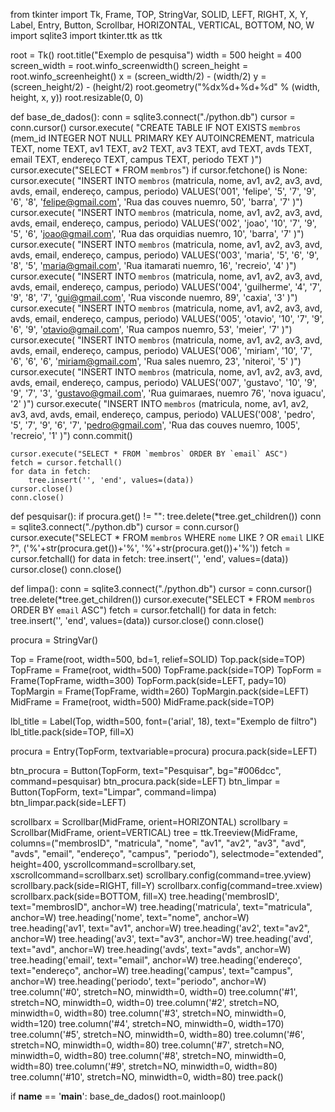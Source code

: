 from tkinter import Tk, Frame, TOP, StringVar, SOLID, LEFT, RIGHT, X, Y, Label, Entry, Button, Scrollbar, HORIZONTAL, VERTICAL, BOTTOM, NO, W
import sqlite3
import tkinter.ttk as ttk


root = Tk()
root.title("Exemplo de pesquisa")
width = 500
height = 400
screen_width = root.winfo_screenwidth()
screen_height = root.winfo_screenheight()
x = (screen_width/2) - (width/2)
y = (screen_height/2) - (height/2)
root.geometry("%dx%d+%d+%d" % (width, height, x, y))
root.resizable(0, 0)


def base_de_dados():
    conn = sqlite3.connect("./python.db")
    cursor = conn.cursor()
    cursor.execute(
        "CREATE TABLE IF NOT EXISTS `membros` (mem_id INTEGER NOT NULL PRIMARY KEY  AUTOINCREMENT, matricula TEXT, nome TEXT, av1 TEXT, av2 TEXT, av3 TEXT, avd TEXT, avds TEXT, email TEXT, endereço TEXT, campus TEXT, periodo TEXT   )")
    cursor.execute("SELECT * FROM `membros`")
    if cursor.fetchone() is None:
        cursor.execute(
            "INSERT INTO `membros` (matricula, nome, av1, av2, av3, avd, avds, email, endereço, campus, periodo) VALUES('001', 'felipe', '5', '7', '9', '6', '8', 'felipe@gmail.com', 'Rua das couves nuemro, 50', 'barra', '7' )")
        cursor.execute(
            "INSERT INTO `membros` (matricula, nome, av1, av2, av3, avd, avds, email, endereço, campus, periodo) VALUES('002', 'joao', '10', '7', '9', '5', '6', 'joao@gmail.com', 'Rua das orquidias nuemro, 10', 'barra', '7' )")
        cursor.execute(
            "INSERT INTO `membros` (matricula, nome, av1, av2, av3, avd, avds, email, endereço, campus, periodo) VALUES('003', 'maria', '5', '6', '9', '8', '5', 'maria@gmail.com', 'Rua itamarati nuemro, 16', 'recreio', '4' )")
        cursor.execute(
            "INSERT INTO `membros` (matricula, nome, av1, av2, av3, avd, avds, email, endereço, campus, periodo) VALUES('004', 'guilherme', '4', '7', '9', '8', '7', 'gui@gmail.com', 'Rua visconde nuemro, 89', 'caxia', '3' )")
        cursor.execute(
            "INSERT INTO `membros` (matricula, nome, av1, av2, av3, avd, avds, email, endereço, campus, periodo) VALUES('005', 'otavio', '10', '7', '9', '6', '9', 'otavio@gmail.com', 'Rua campos nuemro, 53', 'meier', '7' )")
        cursor.execute(
            "INSERT INTO `membros` (matricula, nome, av1, av2, av3, avd, avds, email, endereço, campus, periodo) VALUES('006', 'miriam', '10', '7', '6', '6', '6', 'miriam@gmail.com', 'Rua sales nuemro, 23', 'niteroi', '5' )")
        cursor.execute(
            "INSERT INTO `membros` (matricula, nome, av1, av2, av3, avd, avds, email, endereço, campus, periodo) VALUES('007', 'gustavo', '10', '9', '9', '7', '3', 'gustavo@gmail.com', 'Rua guimaraes, nuemro 76', 'nova iguacu', '2' )")
        cursor.execute(
            "INSERT INTO `membros` (matricula, nome, av1, av2, av3, avd, avds, email, endereço, campus, periodo) VALUES('008', 'pedro', '5', '7', '9', '6', '7', 'pedro@gmail.com', 'Rua das couves nuemro, 1005', 'recreio', '1' )")
        conn.commit()

    cursor.execute("SELECT * FROM `membros` ORDER BY `email` ASC")
    fetch = cursor.fetchall()
    for data in fetch:
        tree.insert('', 'end', values=(data))
    cursor.close()
    conn.close()


def pesquisar():
    if procura.get() != "":
        tree.delete(*tree.get_children())
        conn = sqlite3.connect("./python.db")
        cursor = conn.cursor()
        cursor.execute("SELECT * FROM `membros` WHERE `nome` LIKE ? OR `email` LIKE ?",
                       ('%'+str(procura.get())+'%', '%'+str(procura.get())+'%'))
        fetch = cursor.fetchall()
        for data in fetch:
            tree.insert('', 'end', values=(data))
        cursor.close()
        conn.close()


def limpa():
    conn = sqlite3.connect("./python.db")
    cursor = conn.cursor()
    tree.delete(*tree.get_children())
    cursor.execute("SELECT * FROM `membros` ORDER BY `email` ASC")
    fetch = cursor.fetchall()
    for data in fetch:
        tree.insert('', 'end', values=(data))
    cursor.close()
    conn.close()



procura = StringVar()


Top = Frame(root, width=500, bd=1, relief=SOLID)
Top.pack(side=TOP)
TopFrame = Frame(root, width=500)
TopFrame.pack(side=TOP)
TopForm = Frame(TopFrame, width=300)
TopForm.pack(side=LEFT, pady=10)
TopMargin = Frame(TopFrame, width=260)
TopMargin.pack(side=LEFT)
MidFrame = Frame(root, width=500)
MidFrame.pack(side=TOP)


lbl_title = Label(Top, width=500, font=('arial', 18),
                  text="Exemplo de filtro")
lbl_title.pack(side=TOP, fill=X)


procura = Entry(TopForm, textvariable=procura)
procura.pack(side=LEFT)


btn_procura = Button(TopForm, text="Pesquisar", bg="#006dcc", command=pesquisar)
btn_procura.pack(side=LEFT)
btn_limpar = Button(TopForm, text="Limpar", command=limpa)
btn_limpar.pack(side=LEFT)

scrollbarx = Scrollbar(MidFrame, orient=HORIZONTAL)
scrollbary = Scrollbar(MidFrame, orient=VERTICAL)
tree = ttk.Treeview(MidFrame, columns=("membrosID", "matricula", "nome", "av1", "av2", "av3", "avd", "avds", "email", "endereço", "campus", "periodo"),
                    selectmode="extended", height=400, yscrollcommand=scrollbary.set, xscrollcommand=scrollbarx.set)
scrollbary.config(command=tree.yview)
scrollbary.pack(side=RIGHT, fill=Y)
scrollbarx.config(command=tree.xview)
scrollbarx.pack(side=BOTTOM, fill=X)
tree.heading('membrosID', text="membrosID", anchor=W)
tree.heading('matricula', text="matricula", anchor=W)
tree.heading('nome', text="nome", anchor=W)
tree.heading('av1', text="av1", anchor=W)
tree.heading('av2', text="av2", anchor=W)
tree.heading('av3', text="av3", anchor=W)
tree.heading('avd', text="avd", anchor=W)
tree.heading('avds', text="avds", anchor=W)
tree.heading('email', text="email", anchor=W)
tree.heading('endereço', text="endereço", anchor=W)
tree.heading('campus', text="campus", anchor=W)
tree.heading('periodo', text="periodo", anchor=W)
tree.column('#0', stretch=NO, minwidth=0, width=0)
tree.column('#1', stretch=NO, minwidth=0, width=0)
tree.column('#2', stretch=NO, minwidth=0, width=80)
tree.column('#3', stretch=NO, minwidth=0, width=120)
tree.column('#4', stretch=NO, minwidth=0, width=170)
tree.column('#5', stretch=NO, minwidth=0, width=80)
tree.column('#6', stretch=NO, minwidth=0, width=80)
tree.column('#7', stretch=NO, minwidth=0, width=80)
tree.column('#8', stretch=NO, minwidth=0, width=80)
tree.column('#9', stretch=NO, minwidth=0, width=80)
tree.column('#10', stretch=NO, minwidth=0, width=80)
tree.pack()


if __name__ == '__main__':
    base_de_dados()
    root.mainloop()
